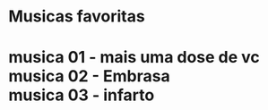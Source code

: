 <h1> Musicas favoritas <h1>

musica 01 - mais uma dose de vc <br>
musica 02 - Embrasa <br>
musica 03 - infarto <br>
